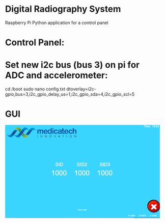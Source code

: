 # Digital Radiography System
Raspberry Pi Python application for a control panel 
 
 # Control Panel:

 # Set new i2c bus (bus 3) on pi for ADC and accelerometer:
cd /boot
sudo nano config.txt
dtoverlay=i2c-gpio,bus=3,i2c_gpio_delay_us=1,i2c_gpio_sda=4,i2c_gpio_scl=5

# GUI
![](./Screenshots/GUI.png)